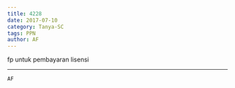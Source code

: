 ```yaml
---
title: 4228
date: 2017-07-10
category: Tanya-SC
tags: PPN
author: AF
---
```


fp untuk pembayaran lisensi

---



`AF`
